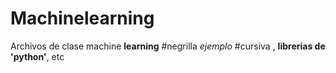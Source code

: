 # Machinelearning
Archivos de clase machine **learning** #negrilla
_ejemplo_ #cursiva , **librerias de 'python'**, etc
  
